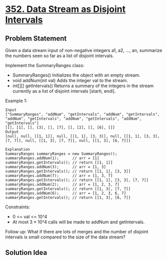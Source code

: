 # [352. Data Stream as Disjoint Intervals](https://leetcode.com/problems/data-stream-as-disjoint-intervals)

## Problem Statement
Given a data stream input of non-negative integers a1, a2, ..., an, summarize the numbers seen so far as a list of disjoint intervals.

Implement the SummaryRanges class:
* SummaryRanges() Initializes the object with an empty stream.
* void addNum(int val) Adds the integer val to the stream.
* int[][] getIntervals() Returns a summary of the integers in the stream currently as a list of disjoint intervals [starti, endi].


Example 1:
```
Input
["SummaryRanges", "addNum", "getIntervals", "addNum", "getIntervals", "addNum", "getIntervals", "addNum", "getIntervals", "addNum", "getIntervals"]
[[], [1], [], [3], [], [7], [], [2], [], [6], []]
Output
[null, null, [[1, 1]], null, [[1, 1], [3, 3]], null, [[1, 1], [3, 3], [7, 7]], null, [[1, 3], [7, 7]], null, [[1, 3], [6, 7]]]

Explanation
SummaryRanges summaryRanges = new SummaryRanges();
summaryRanges.addNum(1);      // arr = [1]
summaryRanges.getIntervals(); // return [[1, 1]]
summaryRanges.addNum(3);      // arr = [1, 3]
summaryRanges.getIntervals(); // return [[1, 1], [3, 3]]
summaryRanges.addNum(7);      // arr = [1, 3, 7]
summaryRanges.getIntervals(); // return [[1, 1], [3, 3], [7, 7]]
summaryRanges.addNum(2);      // arr = [1, 2, 3, 7]
summaryRanges.getIntervals(); // return [[1, 3], [7, 7]]
summaryRanges.addNum(6);      // arr = [1, 2, 3, 6, 7]
summaryRanges.getIntervals(); // return [[1, 3], [6, 7]]
```

Constraints:
* 0 <= val <= 10^4
* At most 3 * 10^4 calls will be made to addNum and getIntervals.

Follow up: What if there are lots of merges and the number of disjoint intervals is small compared to the size of the data stream?

## Solution Idea

